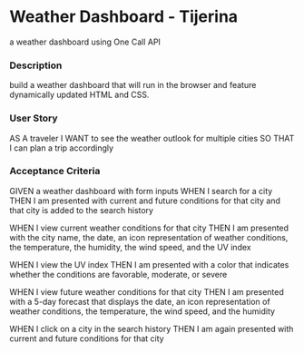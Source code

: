 # Weather Dashboard - Tijerina
a weather dashboard using One Call API

### Description
build a weather dashboard that will run in the browser and feature dynamically updated HTML and CSS.

### User Story
AS A traveler
I WANT to see the weather outlook for multiple cities
SO THAT I can plan a trip accordingly


### Acceptance Criteria
GIVEN a weather dashboard with form inputs
WHEN I search for a city
THEN I am presented with current and future 
conditions for that city and that city is added to the search history


WHEN I view current weather conditions for that city
THEN I am presented with the city name, the date, an icon representation of weather conditions, the temperature, the humidity, the wind speed, and the UV index


WHEN I view the UV index
THEN I am presented with a color that indicates whether the conditions are favorable, moderate, or severe


WHEN I view future weather conditions for that city
THEN I am presented with a 5-day forecast that displays the date, an icon representation of weather conditions, the temperature, the wind speed, and the humidity


WHEN I click on a city in the search history
THEN I am again presented with current and future conditions for that city